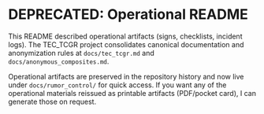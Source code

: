 
# DEPRECATED: Operational README

This README described operational artifacts (signs, checklists, incident logs). The TEC_TCGR project consolidates canonical documentation and anonymization rules at `docs/tec_tcgr.md` and `docs/anonymous_composites.md`.

Operational artifacts are preserved in the repository history and now live under `docs/rumor_control/` for quick access. If you want any of the operational materials reissued as printable artifacts (PDF/pocket card), I can generate those on request.

